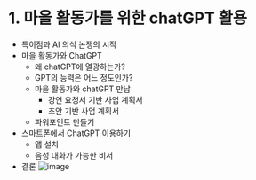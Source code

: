 # 1. 마을 활동가를 위한 chatGPT 활용 
  * 특이점과 AI 의식 논쟁의 시작
  * 마을 활동가와 ChatGPT
      * 왜 chatGPT에 열광하는가?
      * GPT의 능력은 어느 정도인가?
      * 마을 활동가와 chatGPT 만남
          * 강연 요청서 기반 사업 계획서
          * 초안 기반 사업 계획서
      * 파워포인트 만들기
  * 스마트폰에서 ChatGPT 이용하기
      * 앱 설치
      * 음성 대화가 가능한 비서
  * 결론
![image](https://github.com/Emmett6401/docs_Dangjin/assets/46923369/d7418507-f92c-4d47-98d4-c09fb8c26d86)
